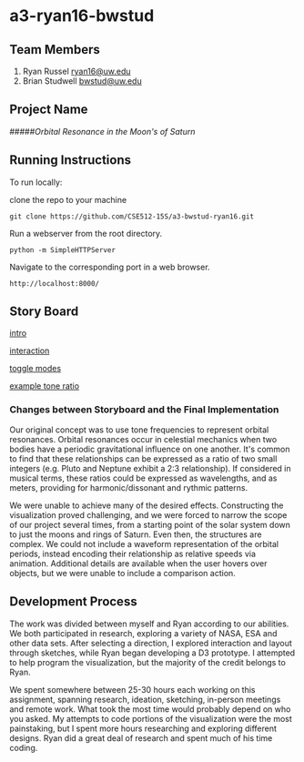 a3-ryan16-bwstud
===============

## Team Members

1. Ryan Russel ryan16@uw.edu
2. Brian Studwell bwstud@uw.edu

## Project Name

#####_Orbital Resonance in the Moon's of Saturn_


## Running Instructions

To run locally:


clone the repo to your machine
 
```
git clone https://github.com/CSE512-15S/a3-bwstud-ryan16.git
```

Run a webserver from the root directory.

```	
python -m SimpleHTTPServer
```

Navigate to the corresponding port in a web browser.

```
http://localhost:8000/
```

## Story Board

[intro](https://www.dropbox.com/s/gaojikna2hvb37q/IMAG0272.jpg?dl=0)

[interaction](https://www.dropbox.com/s/vyqsgmw13x06ckt/IMAG0273.jpg?dl=0)

[toggle modes](https://www.dropbox.com/s/cfb0pmqgw3bz35w/IMAG0274.jpg?dl=0)

[example tone ratio](https://www.dropbox.com/s/brpvwzmohppiduc/io-europa.mp3?dl=0)


### Changes between Storyboard and the Final Implementation

Our original concept was to use tone frequencies to represent orbital resonances. Orbital resonances occur in celestial mechanics when two bodies have a periodic gravitational influence on one another. It's common to find that these relationships can be expressed as a ratio of two small integers (e.g. Pluto and Neptune exhibit a 2:3 relationship). If considered in musical terms, these ratios could be expressed as wavelengths, and as meters, providing for harmonic/dissonant and rythmic patterns.

We were unable to achieve many of the desired effects. Constructing the visualization proved challenging, and we were forced to narrow the scope of our project several times, from a starting point of the solar system down to just the moons and rings of Saturn. Even then, the structures are complex. We could not include a waveform representation of the orbital periods, instead encoding their relationship as relative speeds via animation. Additional details are available when the user hovers over objects, but we were unable to include a comparison action. 


## Development Process

The work was divided between myself and Ryan according to our abilities. We both participated in research, exploring a variety of NASA, ESA and other data sets. After selecting a direction, I explored interaction and layout through sketches, while Ryan began developing a D3 prototype. I attempted to help program the visualization, but the majority of the credit belongs to Ryan.

We spent somewhere between 25-30 hours each working on this assignment, spanning research, ideation, sketching, in-person meetings and remote work. What took the most time would probably depend on who you asked. My attempts to code portions of the visualization were the most painstaking, but I spent more hours researching and exploring different designs. Ryan did a great deal of research and spent much of his time coding.

